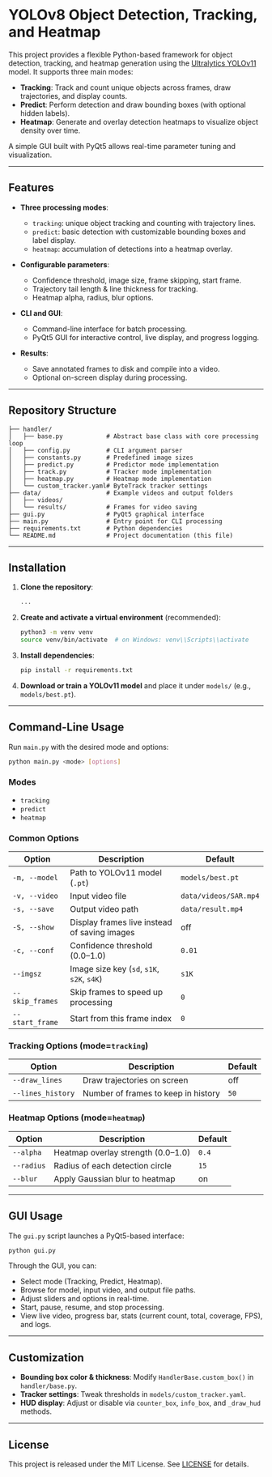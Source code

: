 # YOLOv8 Object Detection, Tracking, and Heatmap

This project provides a flexible Python-based framework for object detection, tracking, and heatmap generation using the [Ultralytics YOLOv11](https://github.com/ultralytics/ultralytics) model. It supports three main modes:

* **Tracking**: Track and count unique objects across frames, draw trajectories, and display counts.
* **Predict**: Perform detection and draw bounding boxes (with optional hidden labels).
* **Heatmap**: Generate and overlay detection heatmaps to visualize object density over time.

A simple GUI built with PyQt5 allows real-time parameter tuning and visualization.

---

## Features

* **Three processing modes**:

  * `tracking`: unique object tracking and counting with trajectory lines.
  * `predict`: basic detection with customizable bounding boxes and label display.
  * `heatmap`: accumulation of detections into a heatmap overlay.
* **Configurable parameters**:

  * Confidence threshold, image size, frame skipping, start frame.
  * Trajectory tail length & line thickness for tracking.
  * Heatmap alpha, radius, blur options.
* **CLI and GUI**:

  * Command-line interface for batch processing.
  * PyQt5 GUI for interactive control, live display, and progress logging.
* **Results**:

  * Save annotated frames to disk and compile into a video.
  * Optional on-screen display during processing.

---

## Repository Structure

```
├── handler/
│   ├── base.py            # Abstract base class with core processing loop
│   ├── config.py          # CLI argument parser
│   ├── constants.py       # Predefined image sizes
│   ├── predict.py         # Predictor mode implementation
│   ├── track.py           # Tracker mode implementation
│   ├── heatmap.py         # Heatmap mode implementation
│   └── custom_tracker.yaml# ByteTrack tracker settings
├── data/                  # Example videos and output folders
│   ├── videos/
│   └── results/           # Frames for video saving
├── gui.py                 # PyQt5 graphical interface
├── main.py                # Entry point for CLI processing
├── requirements.txt       # Python dependencies
└── README.md              # Project documentation (this file)
```

---

## Installation

1. **Clone the repository**:

   ```bash
   ...
   ```

2. **Create and activate a virtual environment** (recommended):

   ```bash
   python3 -m venv venv
   source venv/bin/activate  # on Windows: venv\\Scripts\\activate
   ```

3. **Install dependencies**:

   ```bash
   pip install -r requirements.txt
   ```

4. **Download or train a YOLOv11 model** and place it under `models/` (e.g., `models/best.pt`).

---

## Command-Line Usage

Run `main.py` with the desired mode and options:

```bash
python main.py <mode> [options]
```

### Modes

* `tracking`
* `predict`
* `heatmap`

### Common Options

| Option          | Description                                  | Default               |
| --------------- | -------------------------------------------- | --------------------- |
| `-m, --model`   | Path to YOLOv11 model (`.pt`)                 | `models/best.pt`      |
| `-v, --video`   | Input video file                             | `data/videos/SAR.mp4` |
| `-s, --save`    | Output video path                            | `data/result.mp4`     |
| `-S, --show`    | Display frames live instead of saving images | off                   |
| `-c, --conf`    | Confidence threshold (0.0–1.0)               | `0.01`                |
| `--imgsz`       | Image size key (`sd`, `s1K`, `s2K`, `s4K`)   | `s1K`                 |
| `--skip_frames` | Skip frames to speed up processing           | `0`                   |
| `--start_frame` | Start from this frame index                  | `0`                   |

### Tracking Options (mode=`tracking`)

| Option            | Description                         | Default |
| ----------------- | ----------------------------------- | ------- |
| `--draw_lines`    | Draw trajectories on screen         | off     |
| `--lines_history` | Number of frames to keep in history | `50`    |

### Heatmap Options (mode=`heatmap`)

| Option     | Description                        | Default |
| ---------- | ---------------------------------- | ------- |
| `--alpha`  | Heatmap overlay strength (0.0–1.0) | `0.4`   |
| `--radius` | Radius of each detection circle    | `15`    |
| `--blur`   | Apply Gaussian blur to heatmap     | on      |

---

## GUI Usage

The `gui.py` script launches a PyQt5-based interface:

```bash
python gui.py
```

Through the GUI, you can:

* Select mode (Tracking, Predict, Heatmap).
* Browse for model, input video, and output file paths.
* Adjust sliders and options in real-time.
* Start, pause, resume, and stop processing.
* View live video, progress bar, stats (current count, total, coverage, FPS), and logs.

---

## Customization

* **Bounding box color & thickness**: Modify `HandlerBase.custom_box()` in `handler/base.py`.
* **Tracker settings**: Tweak thresholds in `models/custom_tracker.yaml`.
* **HUD display**: Adjust or disable via `counter_box`, `info_box`, and `_draw_hud` methods.

---

## License

This project is released under the MIT License. See [LICENSE](LICENSE) for details.
